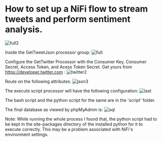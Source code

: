 # How to set up a NiFi flow to stream tweets and perform sentiment analysis.

![full2](https://user-images.githubusercontent.com/20378758/41842909-b5714548-7889-11e8-9bdc-56c31561a694.jpg)

Inside the GetTweetJson processor group:
![full](https://user-images.githubusercontent.com/20378758/41842481-8fb41bec-7888-11e8-8870-2d63bb181f32.jpg)

Configure the GetTwitter Processor with the Consumer Key, Consumer Secret, Access Token, and Acess Token Secret. Get yours from https://developer.twitter.com :
![twitter2](https://user-images.githubusercontent.com/20378758/41843252-adae4738-788a-11e8-9f81-ae6f4e595af4.jpg)

Route on the following attributes:
![json3](https://user-images.githubusercontent.com/20378758/41843401-1535110c-788b-11e8-9e55-fb75bc9c3bb2.jpg)

The execute script processor will have the following configuration:
![last](https://user-images.githubusercontent.com/20378758/41843501-4b07c162-788b-11e8-819e-14dbf350c9dc.jpg)

The bash script and the python script for the same are in the 'script' folder.

The final database as viewed by phpMyAdmin is:
![sql](https://user-images.githubusercontent.com/20378758/41844007-912c3c08-788c-11e8-80e9-0f5e80aa315d.jpg)


Note: While running the whole process I found that, the python script had to be kept in the site-packages directory of the installed python for it to execute correctly. This may be a problem associated with NiFi's environment settings.

